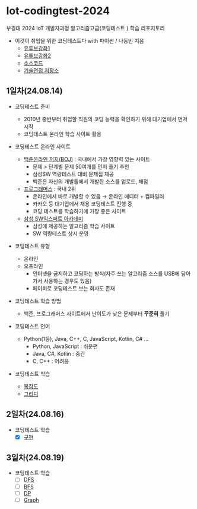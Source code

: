 # Iot-codingtest-2024
부경대 2024 IoT 개발자과정 알고리즘고급(코딩테스트 ) 학습 리포지토리

- 이것이 취업을 위한 코딩테스트다 with 파이썬 / 나동빈 지음
    - [유튜브강좌1](https://www.youtube.com/watch?v=Mf0pYO8VAZk&list=PLVsNizTWUw7H9_of5YCB0FmsSc-K44y81)
    - [유튜브강좌2](https://www.youtube.com/watch?v=m-9pAwq1o3w&list=PLRx0vPvlEmdAghTr5mXQxGpHjWqSz0dgC)
    - [소스코드](https://github.com/ndb796/python-for-coding-test)
    - [기술면접 저장소](https://github.com/JaeYeopHan/Interview_Question_for_Beginner)

## 1일차(24.08.14)
- 코딩테스트 준비
    - 2010년 중반부터 취업할 직원의 코딩 능력을 확인하기 위해 대기업에서 먼저 시작
    - 코딩테스트 온라인 학습 사이트 활용

- 코딩테스트 온라인 사이트
    - [백준온라인 저지(BOJ)](https://www.acmicpc.net/) : 국내에서 가장 영향력 있는 사이트
        - 문제 > 단계별 문제 50여개를 먼저 풀기 추천
        - 삼성SW 역량테스트 대비 문제집 제공
        - 백준은 자신의 개발툴에서 개발한 소스를 업로드, 채점
    - [프로그래머스](https://school.programmers.co.kr/learn/challenges?order=recent) : 국내 2위
        - 온라인에서 바로 개발할 수 있음 &rarr; 온라인 에디터 + 컴파일러
        - 카카오 등 대기업에서 채용 코딩테스트 진행 중
        - 코딩 테스트를 학습하기에 가장 좋은 사이트
    - [삼성 SW익스퍼트 아카데미](https://swexpertacademy.com/main/main.do)
        - 삼성에 제공하는 알고리즘 학습 사이트
        - SW 역량테스트 상시 운영

- 코딩테스트 유형
    - 온라인
    - 오프라인
        - 인터넷을 금지하고 코딩하는 방식(자주 쓰는 알고리즘 소스를 USB에 담아가서 사용하는 경우도 있음)
        - 페이퍼로 코딩테스트 보는 회사도 존재

- 코딩테스트 학습 방법
    - 백준, 프로그래머스 사이트에서 난이도가 낮은 문제부터 **꾸준히** 풀기

- 코딩테스트 언어
    - Python(1등), Java, C++, C, JavaScript, Kotlin, C# ...
        - Python, JavaScript : 쉬운편
        - Java, C#, Kotlin : 중간
        - C, C++ : 어려움

- 코딩테스트 학습
    - [복잡도](https://github.com/HyungJuu/Iot-codingtest-2024/blob/main/day01/ct001_complexity.ipynb)
    - [그리디](https://github.com/HyungJuu/Iot-codingtest-2024/blob/main/day01/ct002_greedy.ipynb)

## 2일차(24.08.16)
- 코딩테스트 학습
    - [x] [구현](https://github.com/HyungJuu/Iot-codingtest-2024/blob/main/day02/ct003_implement.ipynb)

## 3일차(24.08.19)
- 코딩테스트 학습
    - [ ] [DFS]()
    - [ ] [BFS]()
    - [ ] [DP]()
    - [ ] [Graph]()